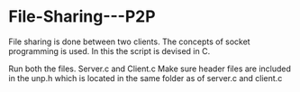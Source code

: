 # File-Sharing---P2P
File sharing is done between two clients. The concepts of socket programming is used. In this the script is devised in C. 

Run both the files. Server.c and Client.c
Make sure header files are included in the unp.h which is located in the same folder as of server.c and client.c
